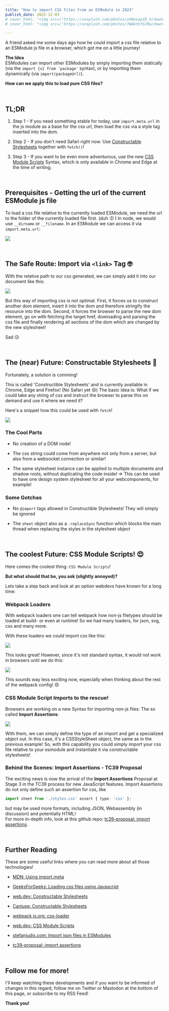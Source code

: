 ```yaml
---
title: "How to import CSS Files from an ESModule in 2023"
publish_date: 2022-12-03
# cover_html: "<img src=\"https://unsplash.com/photos/ohNxxapID_k/download?ixid=MnwxMjA3fDB8MXxzZWFyY2h8NXx8bGVtb258ZW58MHx8fHwxNjY2Nzk4Nzc3&force=true&w=1920\">"
# cover_html: "<img src=\"https://unsplash.com/photos/7WAGthfGJ9w/download?ixid=MnwxMjA3fDB8MXxzZWFyY2h8NHx8bGVtb258ZW58MHx8fHwxNjY2ODA0MTgz&force=true&w=1920\">"

---
```


A friend asked me some days ago how he could import a css file relative to an ESModule js file in a browser, which got me on a little journey!  

**The Idea**  
ESModules can import other ESModules by simply importing them statically (via the `import {x} from 'package'` syntax), or by importing them dynamically (via `import(packageUrl)`).  

**How can we apply this to load pure CSS files?** 

&nbsp;  
## TL;DR 

1. Step 1 - If you need something stable for today, use `import.meta.url` in the js module as a base for the css url, then load the css via a style tag inserted into the dom. 

2. Step 2 - If you don't need Safari right now: Use [Constructable Stylesheets](https://web.dev/constructable-stylesheets/) together with `fetch()`! 
   
3. Step 3 - If you want to be even more adventurous, use the new [CSS Module Scripts](https://web.dev/css-module-scripts/#using-css-module-scripts) Syntax, which is only available in Chrome and Edge at the time of writing.

&nbsp;  
## Prerequisites - Getting the url of the current ESModule js file 

To load a css file relative to the currently loaded ESModule, we need the url to the folder of the currently loaded file first. (duh :D )
In node, we would use `__dirname` or `__filename`. 
In an ESModule we can access it via `import.meta.url`:

![](./img/code_relative-asset-urls-from-esmodule.png)

&nbsp;  
## The Safe Route: Import via `<link>` Tag 🤓

With the relative path to our css generated, we can simply add it into our document like this: 

![](./img/code_importing-css-via-link-tag.png)

But this way of importing css is not optimal. 
First, it forces us to construct another dom element, 
insert it into the dom and therefore stringify the resource into the dom. 
Second, it forces the browser to parse the new dom element, go on with fetching the target href, 
dowloading and parsing the css file and finally rendering all sections of the dom which are changed by the new stylesheet!

Sad 😥

&nbsp;  
## The (near) Future: Constructable Stylesheets 🤩
Fortunately, a solution is comming! 

This is called 'Constructible Stylesheets' and is currently available in Chrome, Edge and Firefox! (No Safari yet 😢)
The basic idea is: What if we could take any string of css and instruct the browser to parse this on demand and use it where we need it? 

Here's a snippet how this could be used with `fetch`!

![](./img/code_constructible-stylesheet-with-fetch.png)

### The Cool Parts
- No creation of a DOM node! 
  
- The css string could come from anywhere not only from a server, but also from a websocket connection or similar! 
  
- The same stylesheet instance can be applied to multiple documents and shadow roots, without duplicating the code inside! 
  => This can be used to have one design system stylesheet for all your webcomponents, for example!

### Some Gotchas

- No `@import` tags allowed in Constructible Stylesheets! They will simply be ignored

- The `sheet` object also as a `.replaceSync` function which blocks the main thread 
  when replacing the styles in the stylesheet object

&nbsp;  
## The coolest Future: CSS Module Scripts! 😍

Here comes the coolest thing: `CSS Module Scripts`! 

**But what should that be, you ask (slightly annoyed)?**

Lets take a step back and look at an option webdevs have known for a long time: 

### Webpack Loaders

With webpack loaders one can tell webpack how non-js filetypes should be loaded at build- or even at runtime! 
So we had many loaders, for json, svg, css and many more. 

With these loaders we could import css like this: 

![](./img/code_loading-css-in-webpack-small.png)

This looks great! However, since it's not standard syntax, it would not work in browsers until we do this: 

![](./img/code_css-loader-setup-in-webpack.png)

This sounds way less exciting now, especially when thinking about the rest of the webpack config! 😞

### CSS Module Script Imports to the rescue! 

Browsers are working on a new Syntax for importing non-js files: The so called **Import Assertions**: 

![](./img/code_css-module-import-example.png)

With them, we can simply define the type of an import and get a specialized object out. 
In this case, it's a CSSStyleSheet object, the same as in the previous example! 
So, with this capability you could simply import your css file relative to your esmodule and instantiate it via constructable stylesheets!

### Behind the Scenes: Import Assertions - TC39 Proposal 

The exciting news is now the arrival of the **Import Assertions** Proposal at Stage 3 in the TC39 process for new JavaScript features. 
Import Assertions do not only define such an assertion for css, like  

```ts
import sheet from './styles.css' assert { type: 'css' };
```

but may be used more formats, including JSON, Webassembly (in discussion) and potentially HTML!  
For more in-depth info, look at this github repo: [tc39-proposal: import assertions](https://github.com/tc39/proposal-import-assertions).

&nbsp;  
## Further Reading 

These are some useful links where you can read more about all those technologies! 

- [MDN: Using import.meta](https://developer.mozilla.org/en-US/docs/Web/JavaScript/Reference/Operators/import.meta#using_import.meta)

- [GeeksForGeeks: Loading css files using Javascript](https://www.geeksforgeeks.org/how-to-load-css-files-using-javascript/amp/
)

- [web.dev: Constructable Stylesheets](https://web.dev/constructable-stylesheets/#constructing-a-stylesheet)

- [Caniuse: Constructable Stylesheets](https://caniuse.com/?search=Constructable%20Stylesheets)

- [webpack.js.org: css-loader](https://webpack.js.org/loaders/css-loader/)

- [web.dev: CSS Module Scripts](https://web.dev/css-module-scripts/#using-css-module-scripts)

- [stefanjudis.com: Import json files in ESModules](https://www.stefanjudis.com/snippets/how-to-import-json-files-in-es-modules/)

- [tc39-proposal: import assertions](https://github.com/tc39/proposal-import-assertions)

&nbsp;  
## Follow me for more! 

I'll keep watching these developments and if you want to be informed of changes in this regard, 
follow me on Twitter or Mastodon at the bottom of this page, or subscribe to my RSS Feed! 

**Thank you!**